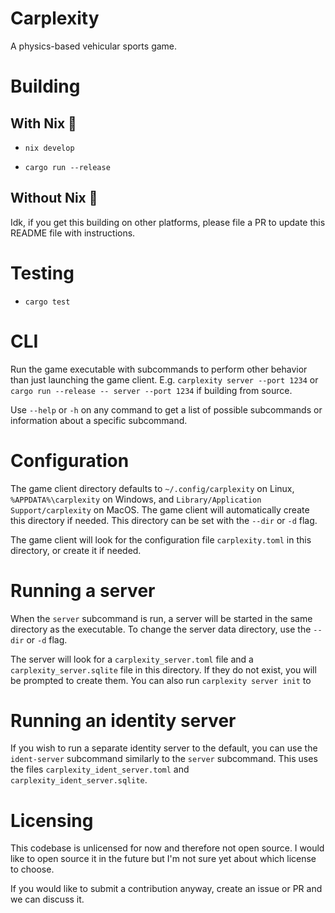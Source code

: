 # Carplexity

A physics-based vehicular sports game.

# Building

## With Nix 🙂

* `nix develop`

* `cargo run --release`

## Without Nix 🙁

Idk, if you get this building on other platforms, please file a PR to update this README file with instructions.

# Testing

* `cargo test`

# CLI

Run the game executable with subcommands to perform other behavior than just launching the game client. E.g. `carplexity server --port 1234` or `cargo run --release -- server --port 1234` if building from source.

Use `--help` or `-h` on any command to get a list of possible subcommands or information about a specific subcommand.

# Configuration

The game client directory defaults to `~/.config/carplexity` on Linux, `%APPDATA%\carplexity` on Windows, and `Library/Application Support/carplexity` on MacOS. The game client will automatically create this directory if needed. This directory can be set with the `--dir` or `-d` flag.

The game client will look for the configuration file `carplexity.toml` in this directory, or create it if needed.

# Running a server

When the `server` subcommand is run, a server will be started in the same directory as the executable. To change the server data directory, use the `--dir` or `-d` flag.

The server will look for a `carplexity_server.toml` file and a `carplexity_server.sqlite` file in this directory. If they do not exist, you will be prompted to create them. You can also run `carplexity server init` to 

# Running an identity server

If you wish to run a separate identity server to the default, you can use the `ident-server` subcommand similarly to the `server` subcommand. This uses the files `carplexity_ident_server.toml` and `carplexity_ident_server.sqlite`.

# Licensing

This codebase is unlicensed for now and therefore not open source. I would like to open source it in the future but I'm not sure yet about which license to choose.

If you would like to submit a contribution anyway, create an issue or PR and we can discuss it.
